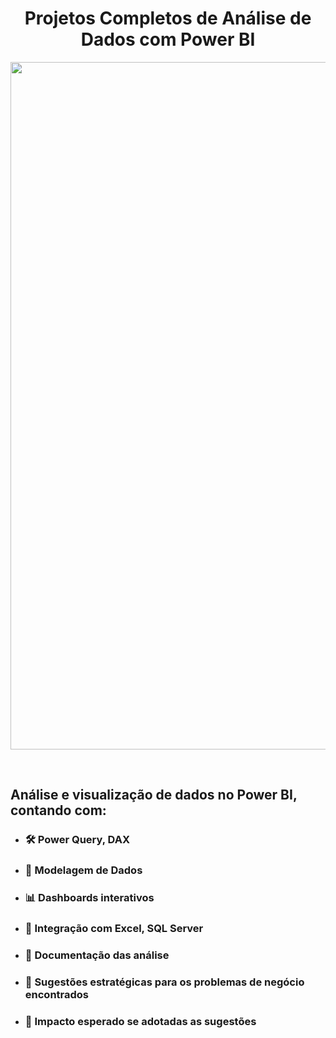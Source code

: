 
<h1 align="center">Projetos Completos de Análise de Dados com Power BI</h1>

<p align="center">
  <img src="https://github.com/user-attachments/assets/c2d017a1-0241-4d13-b3b2-f2cd33b83b0c" alt="analise_vendas" width="1100"/>
</p>

<br>

## Análise e visualização de dados no Power BI, contando com:

 * ### 🛠 Power Query, DAX
 * ### 🔧 Modelagem de Dados
 * ### 📊 Dashboards interativos
 * ### 🧩 Integração com Excel, SQL Server
 * ### 📑 Documentação das análise
 * ### 🎯 Sugestões estratégicas para os problemas de negócio encontrados
 * ### 🚀 Impacto esperado se adotadas as sugestões
